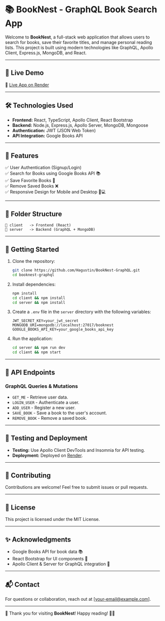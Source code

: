 # 📚 BookNest - GraphQL Book Search App

Welcome to **BookNest**, a full-stack web application that allows users to search for books, save their favorite titles, and manage personal reading lists. This project is built using modern technologies like GraphQL, Apollo Client, Express.js, MongoDB, and React.

---

## 🚀 Live Demo
🔗 [Live App on Render](#)

---

## 🛠️ Technologies Used

- **Frontend:** React, TypeScript, Apollo Client, React Bootstrap
- **Backend:** Node.js, Express.js, Apollo Server, MongoDB, Mongoose
- **Authentication:** JWT (JSON Web Token)
- **API Integration:** Google Books API

---

## 🎯 Features

✅ User Authentication (Signup/Login)  
✅ Search for Books using Google Books API 📚  
✅ Save Favorite Books 📖  
✅ Remove Saved Books ❌  
✅ Responsive Design for Mobile and Desktop 📱💻

---

## 📂 Folder Structure

```
📁 client   -> Frontend (React)
📁 server   -> Backend (GraphQL + MongoDB)
```

---

## 🚀 Getting Started

1. Clone the repository:
   ```bash
   git clone https://github.com/Hagustin/BookNest-GraphQL.git
   cd booknest-graphql
   ```

2. Install dependencies:
   ```bash
   npm install
   cd client && npm install
   cd server && npm install
   ```

3. Create a `.env` file in the `server` directory with the following variables:
   ```env
   JWT_SECRET_KEY=your_jwt_secret
   MONGODB_URI=mongodb://localhost:27017/booknest
   GOOGLE_BOOKS_API_KEY=your_google_books_api_key
   ```

4. Run the application:
   ```bash
   cd server && npm run dev
   cd client && npm start
   ```

---

## 📖 API Endpoints

### GraphQL Queries & Mutations

- `GET_ME` - Retrieve user data.
- `LOGIN_USER` - Authenticate a user.
- `ADD_USER` - Register a new user.
- `SAVE_BOOK` - Save a book to the user's account.
- `REMOVE_BOOK` - Remove a saved book.

---

## 🧪 Testing and Deployment

- **Testing:** Use Apollo Client DevTools and Insomnia for API testing.
- **Deployment:** Deployed on [Render](https://render.com).

---

## 🤝 Contributing

Contributions are welcome! Feel free to submit issues or pull requests.

---

## 📜 License

This project is licensed under the MIT License.

---

## ✨ Acknowledgments

- Google Books API for book data 📚
- React Bootstrap for UI components 🎨
- Apollo Client & Server for GraphQL integration 🚀

---

## 📬 Contact

For questions or collaboration, reach out at [your-email@example.com].

---

🎉 Thank you for visiting **BookNest**! Happy reading! 📖✨


